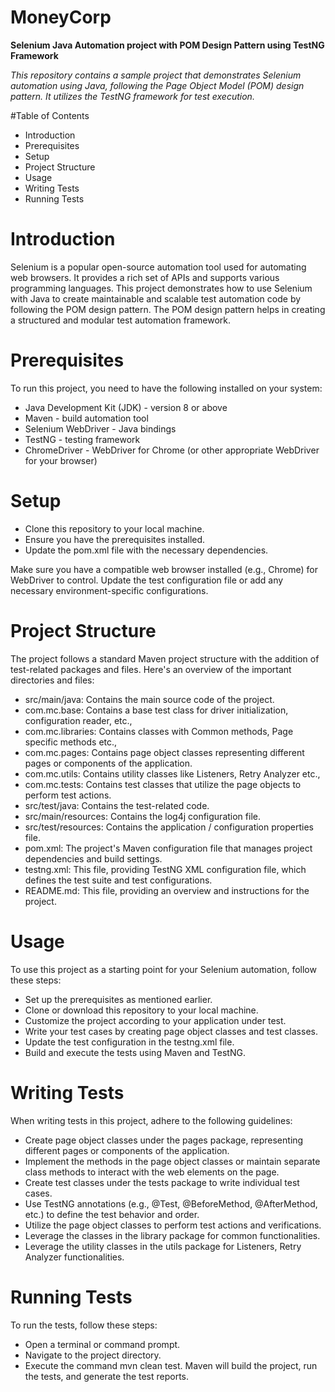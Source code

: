 # MoneyCorp

**Selenium Java Automation project with POM Design Pattern using TestNG Framework**

*This repository contains a sample project that demonstrates Selenium automation using Java, following the Page Object Model (POM) design pattern. It utilizes the TestNG framework for test execution.*

#Table of Contents
- Introduction
- Prerequisites
- Setup
- Project Structure
- Usage
- Writing Tests
- Running Tests

# Introduction
Selenium is a popular open-source automation tool used for automating web browsers. It provides a rich set of APIs and supports various programming languages. This project demonstrates how to use Selenium with Java to create maintainable and scalable test automation code by following the POM design pattern. The POM design pattern helps in creating a structured and modular test automation framework.

# Prerequisites
To run this project, you need to have the following installed on your system:

- Java Development Kit (JDK) - version 8 or above
- Maven - build automation tool
- Selenium WebDriver - Java bindings
- TestNG - testing framework
- ChromeDriver - WebDriver for Chrome (or other appropriate WebDriver for your browser)

# Setup
- Clone this repository to your local machine.
- Ensure you have the prerequisites installed.
- Update the pom.xml file with the necessary dependencies.

Make sure you have a compatible web browser installed (e.g., Chrome) for WebDriver to control.
Update the test configuration file or add any necessary environment-specific configurations.

# Project Structure
The project follows a standard Maven project structure with the addition of test-related packages and files. Here's an overview of the important directories and files:

- src/main/java: Contains the main source code of the project.
- com.mc.base: Contains a base test class for driver initialization, configuration reader, etc.,
- com.mc.libraries: Contains classes with Common methods, Page specific methods etc.,
- com.mc.pages: Contains page object classes representing different pages or components of the application.
- com.mc.utils: Contains utility classes like Listeners, Retry Analyzer etc.,
- com.mc.tests: Contains test classes that utilize the page objects to perform test actions.
- src/test/java: Contains the test-related code.
- src/main/resources: Contains the log4j configuration file.
- src/test/resources: Contains the application / configuration properties file.
- pom.xml: The project's Maven configuration file that manages project dependencies and build settings.
- testng.xml: This file, providing TestNG XML configuration file, which defines the test suite and test configurations.
- README.md: This file, providing an overview and instructions for the project.

# Usage
To use this project as a starting point for your Selenium automation, follow these steps:

- Set up the prerequisites as mentioned earlier.
- Clone or download this repository to your local machine.
- Customize the project according to your application under test.
- Write your test cases by creating page object classes and test classes.
- Update the test configuration in the testng.xml file.
- Build and execute the tests using Maven and TestNG.

# Writing Tests
When writing tests in this project, adhere to the following guidelines:

- Create page object classes under the pages package, representing different pages or components of the application.
- Implement the methods in the page object classes or maintain separate class methods to interact with the web elements on the page.
- Create test classes under the tests package to write individual test cases.
- Use TestNG annotations (e.g., @Test, @BeforeMethod, @AfterMethod, etc.) to define the test behavior and order.
- Utilize the page object classes to perform test actions and verifications.
- Leverage the classes in the library package for common functionalities.
- Leverage the utility classes in the utils package for Listeners, Retry Analyzer functionalities.

# Running Tests
To run the tests, follow these steps:

- Open a terminal or command prompt.
- Navigate to the project directory.
- Execute the command mvn clean test. Maven will build the project, run the tests, and generate the test reports.
